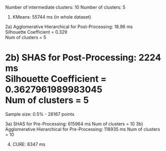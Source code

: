 Number of intermediate clusters: 10
Number of clusters: 5

1) KMeans: 55744 ms (in whole dataset)
  
2a) Agglomerative Hierarchical for Post-Processing: 18.96 ms  
    Silhouette Coefficient = 0.329  
    Num of clusters = 5

2b) SHAS for Post-Processing: 2224 ms  
    Silhouette Coefficient = 0.3627961989983045  
    Num of clusters = 5
=====================================================  
  
Sample size: 0.5% - 28167 points  
    
3a) SHAS for Pre-Processing: 615964 ms
    Num of clusters = 10
3b) Agglomerative Hierarchical for Pre-Processing: 118935 ms
    Num of clusters = 10
    
4) CURE: 8347 ms  